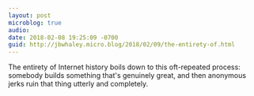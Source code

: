 ```yaml
---
layout: post
microblog: true
audio: 
date: 2018-02-08 19:25:09 -0700
guid: http://jbwhaley.micro.blog/2018/02/09/the-entirety-of.html
---
```

The entirety of Internet history boils down to this oft-repeated process: somebody builds something that's genuinely great, and then anonymous jerks ruin that thing utterly and completely.
